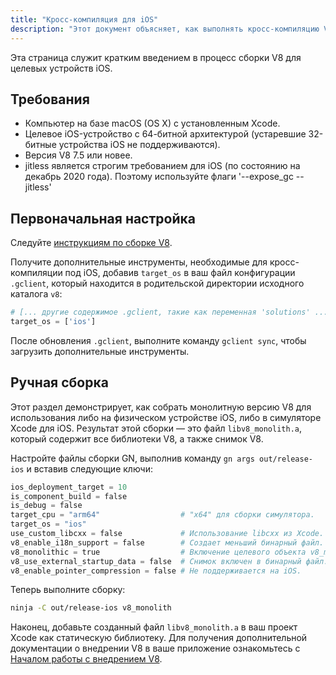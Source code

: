 ```yaml
---
title: "Кросс-компиляция для iOS"
description: "Этот документ объясняет, как выполнять кросс-компиляцию V8 для iOS."
---
```

Эта страница служит кратким введением в процесс сборки V8 для целевых устройств iOS.

## Требования

- Компьютер на базе macOS (OS X) с установленным Xcode.
- Целевое iOS-устройство с 64-битной архитектурой (устаревшие 32-битные устройства iOS не поддерживаются).
- Версия V8 7.5 или новее.
- jitless является строгим требованием для iOS (по состоянию на декабрь 2020 года). Поэтому используйте флаги '--expose_gc --jitless'

## Первоначальная настройка

Следуйте [инструкциям по сборке V8](/docs/build).

Получите дополнительные инструменты, необходимые для кросс-компиляции под iOS, добавив `target_os` в ваш файл конфигурации `.gclient`, который находится в родительской директории исходного каталога `v8`:

```python
# [... другие содержимое .gclient, такие как переменная 'solutions' ...]
target_os = ['ios']
```

После обновления `.gclient`, выполните команду `gclient sync`, чтобы загрузить дополнительные инструменты.

## Ручная сборка

Этот раздел демонстрирует, как собрать монолитную версию V8 для использования либо на физическом устройстве iOS, либо в симуляторе Xcode для iOS. Результат этой сборки — это файл `libv8_monolith.a`, который содержит все библиотеки V8, а также снимок V8.

Настройте файлы сборки GN, выполнив команду `gn args out/release-ios` и вставив следующие ключи:

```python
ios_deployment_target = 10
is_component_build = false
is_debug = false
target_cpu = "arm64"                  # "x64" для сборки симулятора.
target_os = "ios"
use_custom_libcxx = false             # Использование libcxx из Xcode.
v8_enable_i18n_support = false        # Создает меньший бинарный файл.
v8_monolithic = true                  # Включение целевого объекта v8_monolith.
v8_use_external_startup_data = false  # Снимок включен в бинарный файл.
v8_enable_pointer_compression = false # Не поддерживается на iOS.
```

Теперь выполните сборку:

```bash
ninja -C out/release-ios v8_monolith
```

Наконец, добавьте созданный файл `libv8_monolith.a` в ваш проект Xcode как статическую библиотеку. Для получения дополнительной документации о внедрении V8 в ваше приложение ознакомьтесь с [Началом работы с внедрением V8](/docs/embed).
